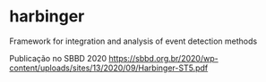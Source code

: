 # harbinger
Framework for integration and analysis of event detection methods

Publicação no SBBD 2020
https://sbbd.org.br/2020/wp-content/uploads/sites/13/2020/09/Harbinger-ST5.pdf 
